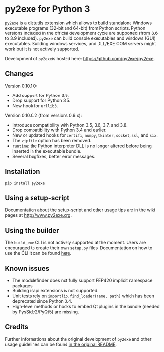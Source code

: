 py2exe for Python 3
===================

`py2exe` is a distutils extension which allows to build standalone
Windows executable programs (32-bit and 64-bit) from Python scripts.
Python versions included in the  official development cycle are supported
(from 3.6 to 3.9 included). `py2exe` can build console executables
and windows (GUI) executables. Building windows services, and DLL/EXE
COM servers might work but it is not actively supported.

Development of `py2exe`is hosted here:
https://github.com/py2exe/py2exe.


Changes
----------------------------

Version 0.10.1.0:
- Add support for Python 3.9.
- Drop support for Python 3.5.
- New hook for `urllib3`.

Version 0.10.0.2 (from versions 0.9.x):
- Introduce compatibility with Python 3.5, 3.6, 3.7, and 3.8.
- Drop compatibility with Python 3.4 and earlier.
- New or updated hooks for `certifi`, `numpy`, `tkinter`, `socket`,
`ssl`, and `six`.
- The `zipfile` option has been removed.
- `runtime`: the Python interpreter DLL is no longer altered before
being inserted in the executable bundle.
- Several bugfixes, better error messages.


Installation
------------

```pip install py2exe```


Using a setup-script
--------------------

Documentation about the setup-script and other usage tips are in the
wiki pages at http://www.py2exe.org.


Using the builder
-----------------

The `build_exe` CLI is not actively supported at the moment. Users are
encouraged to create their own `setup.py` files. Documentation
on how to use the CLI it can be found [here](https://github.com/py2exe/py2exe/blob/master/README_ORIGINAL.rst).


Known issues
------------

- The modulefinder does not fully support PEP420 implicit namespace packages.
- Building isapi extensions is not supported.
- Unit tests rely on `importlib.find_loader(name, path)` which has been
deprecated since Python 3.4.
- High-level methods or hooks to embed Qt plugins in the bundle (needed by
PysSide2/PyQt5) are missing.


Credits
--------

Further informations about the original development of `py2exe` and other
usage guidelines can be found [in the original README](https://github.com/py2exe/py2exe/blob/master/README_ORIGINAL.rst).